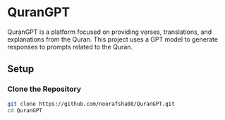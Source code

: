 # QuranGPT

QuranGPT is a platform focused on providing verses, translations, and explanations from the Quran. This project uses a GPT model to generate responses to prompts related to the Quran.

## Setup

### Clone the Repository
```bash
git clone https://github.com/noorafsha08/QuranGPT.git
cd QuranGPT
